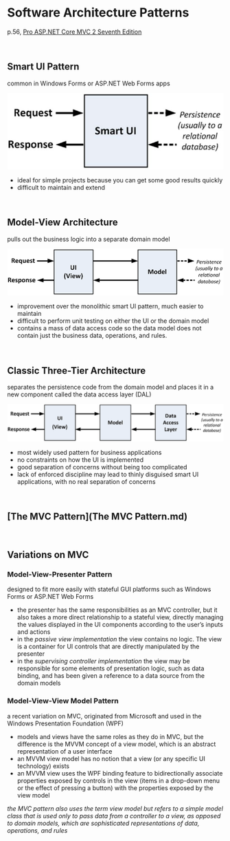 # Software Architecture Patterns

p.56, [Pro ASP.NET Core MVC 2 Seventh Edition](https://www.apress.com/gp/book/9781484231494) 


&nbsp;
## Smart UI Pattern 

common in Windows Forms or ASP.NET Web Forms apps

![](smartui.png?raw=true)

* ideal for simple projects because you can get some good results quickly
* difficult to maintain and extend


&nbsp;
## Model-View Architecture

pulls out the business logic into a separate domain model

![](mv.png?raw=true)

* improvement over the monolithic smart UI pattern, much
easier to maintain
* difficult to perform unit testing on either the UI or the domain model
* contains a mass of data access code so the data model does not contain just the business data, operations, and rules.


&nbsp;
## Classic Three-Tier Architecture

separates the persistence code from the domain model and places it in a new component called the data access layer (DAL)

![](threetier.png?raw=true)

* most widely used pattern for business applications
* no constraints on how the UI is implemented
* good separation of concerns without being too complicated
* lack of enforced discipline may lead to thinly disguised smart UI applications, with no real separation of concerns



&nbsp;
## [The MVC Pattern](The MVC Pattern.md)


&nbsp;
## Variations on MVC

### Model-View-Presenter Pattern

designed to fit more easily with stateful GUI platforms such as Windows Forms or ASP.NET Web Forms

* the presenter has the same responsibilities as an MVC controller, but it also takes a more direct relationship to a stateful view, directly managing the values displayed in the UI components according
to the user’s inputs and actions
* in the *passive view implementation* the view contains no logic. The view is a container for UI controls that are directly manipulated by the presenter
* in the *supervising controller implementation* the view may be responsible for some elements of presentation logic, such as data binding, and has been given a reference to a data source from the domain models

### Model-View-View Model Pattern

a recent variation on MVC, originated from Microsoft and used in the Windows Presentation Foundation (WPF)

* models and views have the same roles as they do in MVC, but the difference is the MVVM concept of a view model, which is an abstract
representation of a user interface
* an MVVM view model has no notion that a view (or any specific UI technology) exists
* an MVVM view uses the WPF binding feature to bidirectionally associate properties exposed by controls in the view (items in a drop-down menu or the effect of pressing a button) with the properties exposed by the view model

*the MVC pattern also uses the term view model but refers to a simple model class that is used only to pass data from a controller to a view, as opposed to domain models, which are sophisticated representations of data, operations, and rules* 



